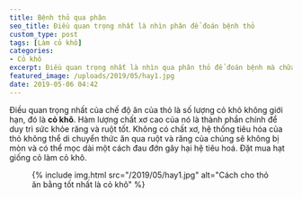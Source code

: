 ```yaml
---
title: Bệnh thỏ qua phân
seo_title: Điều quan trọng nhất là nhìn phân để đoán bệnh thỏ
custom_type: post
tags: [Làm cỏ khô]
categories:
- Cỏ khô
excerpt: Điều quan trọng nhất là nhìn qua phân thỏ để đoán bệnh mà chữa trị.
featured_image: /uploads/2019/05/hay1.jpg
date: 2019-05-06 04:42
---
```


Điều quan trọng nhất của chế độ ăn của thỏ là số lượng cỏ khô không giới hạn, đó là **cỏ khô**. Hàm lượng chất xơ cao của nó là thành phần chính để duy trì sức khỏe răng và ruột tốt. Không có chất xơ, hệ thống tiêu hóa của thỏ không thể di chuyển thức ăn qua ruột và răng của chúng sẽ không bị mòn và có thể mọc dài một cách đau đớn gây hại hệ tiêu hoá. Đặt mua hạt giống cỏ làm cỏ khô.

<figure class="extendout">
  {% include img.html src="/2019/05/hay1.jpg" alt="Cách cho thỏ ăn bằng tốt nhất là cỏ khô" %}
</figure>
